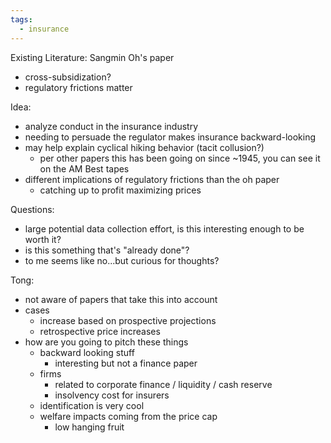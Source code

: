 ```yaml
---
tags:
  - insurance
---
```

Existing Literature:
Sangmin Oh's paper
- cross-subsidization? 
- regulatory frictions matter 

Idea:
* analyze conduct in the insurance industry
* needing to persuade the regulator makes insurance backward-looking 
* may help explain cyclical hiking behavior (tacit collusion?)
	* per other papers this has been going on since ~1945, you can see it on the AM Best tapes
* different implications of regulatory frictions than the oh paper
	* catching up to profit maximizing prices 

Questions:
* large potential data collection effort, is this interesting enough to be worth it?
* is this something that's "already done"?
* to me seems like no...but curious for thoughts? 


Tong:
* not aware of papers that take this into account 
* cases 
	* increase based on prospective projections 
	* retrospective price increases 
* how are you going to pitch these things 
	* backward looking stuff 
		* interesting but not a finance paper
	* firms
		* related to corporate finance / liquidity / cash reserve 
		* insolvency cost for insurers 
	* identification is very cool 
	* welfare impacts coming from the price cap 
		* low hanging fruit 